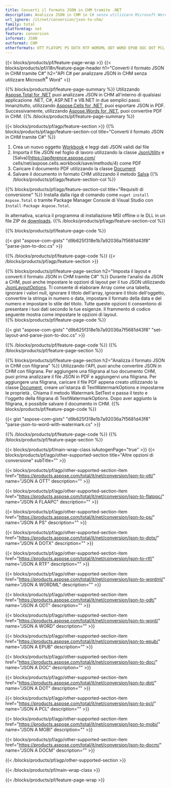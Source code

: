 ```yaml
---
title: Converti il formato JSON in CHM tramite .NET
description: Analizza JSON in CHM in C# senza utilizzare Microsoft Word
url_ignore: /it/net/conversion/json-to-chm/
family: total
platformtag: net
feature: conversion
informat: JSON
outformat: CHM
otherformats: OTT FLATOPC PS DOTX RTF WORDML ODT WORD EPUB DOC DOT PCL MOBI DOCM
---
```

{{< blocks/products/pf/feature-page-wrap >}}
{{< blocks/products/pf/i18n/feature-page-header h1="Converti il formato JSON in CHM tramite C#" h2="API C# per analizzare JSON in CHM senza utilizzare Microsoft<sup>&reg;</sup> Word" >}}

{{% blocks/products/pf/feature-page-summary %}}
Utilizzando [Aspose.Total for .NET](https://products.aspose.com/total/net/) puoi analizzare JSON in CHM all'interno di qualsiasi applicazione .NET, C#, ASP.NET e VB.NET in due semplici passi. Innanzitutto, utilizzando [Aspose.Cells for .NET](https://products.aspose.com/cells/net/), puoi esportare JSON in PDF. Successivamente, utilizzando [Aspose.Words for .NET](https://products.aspose.com/words/net/), puoi convertire PDF in CHM.
{{% /blocks/products/pf/feature-page-summary  %}}

{{< blocks/products/pf/agp/feature-section >}}
{{% blocks/products/pf/agp/feature-section-col title="Converti il formato JSON in CHM tramite C#" %}}
1. Crea un nuovo oggetto [Workbook](https://apiference.aspose.com/cells/net/aspose.cells/workbook) e leggi dati JSON validi dal file
2. Importa il file JSON nel foglio di lavoro utilizzando la classe [JsonUtility](https://apiference.aspose.com/cells/net/aspose.cells.utility/jsonutility) e [Salva](https://apiference.aspose.com/ cells/net/aspose.cells.workbook/save/methods/4) come PDF
3. Caricare il documento PDF utilizzando la classe [Document](https://apiference.aspose.com/words/net/aspose.words/document)
4. Salvare il documento in formato CHM utilizzando il metodo [Salva](https://apiference.aspose.com/words/net/aspose.words.document/save/methods/3)
{{% /blocks/products/pf/agp/feature-section-col %}}

{{% blocks/products/pf/agp/feature-section-col title="Requisiti di conversione" %}}
Installa dalla riga di comando come ```nuget install Aspose.Total``` o tramite Package Manager Console di Visual Studio con ```Install-Package Aspose.Total```.

In alternativa, scarica il programma di installazione MSI offline o le DLL in un file ZIP da [downloads](https://downloads.aspose.com/total/net).
{{% /blocks/products/pf/agp/feature-section-col %}}

{{% blocks/products/pf/feature-page-code %}}

{{< gist "aspose-com-gists" "d9b625f318e1b7a92036a7f5681d43f8" "parse-json-to-doc.cs" >}}


{{% /blocks/products/pf/feature-page-code %}}
{{< /blocks/products/pf/agp/feature-section >}}

{{% blocks/products/pf/feature-page-section  h2="Imposta il layout e converti il formato JSON in CHM tramite C#" %}}
Durante l'analisi da JSON a CHM, puoi anche impostare le opzioni di layout per il tuo JSON utilizzando [JsonLayoutOptions](https://apiference.aspose.com/cells/net/aspose.cells.utility/jsonlayouttions). Ti consente di elaborare Array come una tabella, ignorare i valori null, ignorare il titolo dell'array, ignorare il titolo dell'oggetto, convertire la stringa in numero o data, impostare il formato della data e del numero e impostare lo stile del titolo. Tutte queste opzioni ti consentono di presentare i tuoi dati secondo le tue esigenze. Il frammento di codice seguente mostra come impostare le opzioni di layout.  
{{% blocks/products/pf/feature-page-code %}}

{{< gist "aspose-com-gists" "d9b625f318e1b7a92036a7f5681d43f8" "set-layout-and-parse-json-to-doc.cs" >}}

{{% /blocks/products/pf/feature-page-code  %}}
{{% /blocks/products/pf/feature-page-section %}}

{{% blocks/products/pf/feature-page-section  h2="Analizza il formato JSON in CHM con filigrana" %}}
Utilizzando l'API, puoi anche convertire JSON in CHM con filigrana. Per aggiungere una filigrana al tuo documento CHM, puoi prima analizzare il file JSON in PDF e aggiungervi una filigrana. Per aggiungere una filigrana, caricare il file PDF appena creato utilizzando la classe [Document](https://apiference.aspose.com/words/net/aspose.words/document), creare un'istanza di TextWatermarkOptions e impostarne le proprietà , Chiama il metodo Watermark.SetText e passa il testo e l'oggetto della filigrana di TextWatermarkOptions. Dopo aver aggiunto la filigrana, è possibile salvare il documento in CHM. 
{{% blocks/products/pf/feature-page-code %}}

{{< gist "aspose-com-gists" "d9b625f318e1b7a92036a7f5681d43f8" "parse-json-to-word-with-watermark.cs" >}}

{{% /blocks/products/pf/feature-page-code  %}}
{{% /blocks/products/pf/feature-page-section %}}

{{< blocks/products/pf/main-wrap-class isAutogenPage="true" >}}
{{< blocks/products/pf/agp/other-supported-section title="Altre opzioni di conversione" subTitle="" >}}

{{< blocks/products/pf/agp/other-supported-section-item href="https://products.aspose.com/total/it/net/conversion/json-to-ott/" name="JSON A OTT" description="" >}}

{{< blocks/products/pf/agp/other-supported-section-item href="https://products.aspose.com/total/it/net/conversion/json-to-flatopc/" name="JSON A FLAAPC" description="" >}}

{{< blocks/products/pf/agp/other-supported-section-item href="https://products.aspose.com/total/it/net/conversion/json-to-ps/" name="JSON A PS" description="" >}}

{{< blocks/products/pf/agp/other-supported-section-item href="https://products.aspose.com/total/it/net/conversion/json-to-dotx/" name="JSON A DOTX" description="" >}}

{{< blocks/products/pf/agp/other-supported-section-item href="https://products.aspose.com/total/it/net/conversion/json-to-rtf/" name="JSON A RTF" description="" >}}

{{< blocks/products/pf/agp/other-supported-section-item href="https://products.aspose.com/total/it/net/conversion/json-to-wordml/" name="JSON A WORDML" description="" >}}

{{< blocks/products/pf/agp/other-supported-section-item href="https://products.aspose.com/total/it/net/conversion/json-to-odt/" name="JSON A ODT" description="" >}}

{{< blocks/products/pf/agp/other-supported-section-item href="https://products.aspose.com/total/it/net/conversion/json-to-word/" name="JSON A WORD" description="" >}}

{{< blocks/products/pf/agp/other-supported-section-item href="https://products.aspose.com/total/it/net/conversion/json-to-epub/" name="JSON A EPUB" description="" >}}

{{< blocks/products/pf/agp/other-supported-section-item href="https://products.aspose.com/total/it/net/conversion/json-to-doc/" name="JSON A DOC" description="" >}}

{{< blocks/products/pf/agp/other-supported-section-item href="https://products.aspose.com/total/it/net/conversion/json-to-dot/" name="JSON A DOT" description="" >}}

{{< blocks/products/pf/agp/other-supported-section-item href="https://products.aspose.com/total/it/net/conversion/json-to-pcl/" name="JSON A PCL" description="" >}}

{{< blocks/products/pf/agp/other-supported-section-item href="https://products.aspose.com/total/it/net/conversion/json-to-mobi/" name="JSON A MOBI" description="" >}}

{{< blocks/products/pf/agp/other-supported-section-item href="https://products.aspose.com/total/it/net/conversion/json-to-docm/" name="JSON A DOCM" description="" >}}



{{< /blocks/products/pf/agp/other-supported-section >}}

{{< /blocks/products/pf/main-wrap-class >}}

{{< /blocks/products/pf/feature-page-wrap >}}